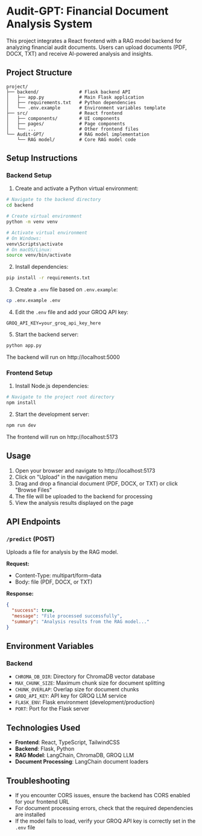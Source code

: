 # Audit-GPT: Financial Document Analysis System

This project integrates a React frontend with a RAG model backend for analyzing financial audit documents. Users can upload documents (PDF, DOCX, TXT) and receive AI-powered analysis and insights.

## Project Structure

```
project/
├── backend/               # Flask backend API
│   ├── app.py             # Main Flask application
│   ├── requirements.txt   # Python dependencies
│   └── .env.example       # Environment variables template
├── src/                   # React frontend
│   ├── components/        # UI components
│   ├── pages/             # Page components
│   └── ...                # Other frontend files
└── Audit-GPT/             # RAG model implementation
    └── RAG model/         # Core RAG model code
```

## Setup Instructions

### Backend Setup

1. Create and activate a Python virtual environment:

```bash
# Navigate to the backend directory
cd backend

# Create virtual environment
python -m venv venv

# Activate virtual environment
# On Windows:
venv\Scripts\activate
# On macOS/Linux:
source venv/bin/activate
```

2. Install dependencies:

```bash
pip install -r requirements.txt
```

3. Create a `.env` file based on `.env.example`:

```bash
cp .env.example .env
```

4. Edit the `.env` file and add your GROQ API key:

```
GROQ_API_KEY=your_groq_api_key_here
```

5. Start the backend server:

```bash
python app.py
```

The backend will run on http://localhost:5000

### Frontend Setup

1. Install Node.js dependencies:

```bash
# Navigate to the project root directory
npm install
```

2. Start the development server:

```bash
npm run dev
```

The frontend will run on http://localhost:5173

## Usage

1. Open your browser and navigate to http://localhost:5173
2. Click on "Upload" in the navigation menu
3. Drag and drop a financial document (PDF, DOCX, or TXT) or click "Browse Files"
4. The file will be uploaded to the backend for processing
5. View the analysis results displayed on the page

## API Endpoints

### `/predict` (POST)

Uploads a file for analysis by the RAG model.

**Request:**
- Content-Type: multipart/form-data
- Body: file (PDF, DOCX, or TXT)

**Response:**
```json
{
  "success": true,
  "message": "File processed successfully",
  "summary": "Analysis results from the RAG model..."
}
```

## Environment Variables

### Backend

- `CHROMA_DB_DIR`: Directory for ChromaDB vector database
- `MAX_CHUNK_SIZE`: Maximum chunk size for document splitting
- `CHUNK_OVERLAP`: Overlap size for document chunks
- `GROQ_API_KEY`: API key for GROQ LLM service
- `FLASK_ENV`: Flask environment (development/production)
- `PORT`: Port for the Flask server

## Technologies Used

- **Frontend**: React, TypeScript, TailwindCSS
- **Backend**: Flask, Python
- **RAG Model**: LangChain, ChromaDB, GROQ LLM
- **Document Processing**: LangChain document loaders

## Troubleshooting

- If you encounter CORS issues, ensure the backend has CORS enabled for your frontend URL
- For document processing errors, check that the required dependencies are installed
- If the model fails to load, verify your GROQ API key is correctly set in the `.env` file